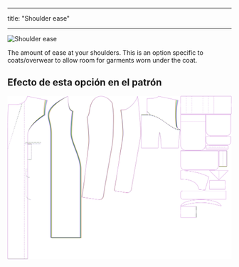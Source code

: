 - - -
title: "Shoulder ease"
- - -

![Shoulder ease](./shoulderease.svg)

The amount of ease at your shoulders. This is an option specific to coats/overwear to allow room for garments worn under the coat.

## Efecto de esta opción en el patrón

![This image shows the effect of this option by superimposing several variants that have a different value for this option](carlita_shoulderease_sample.svg "Effect of this option on the pattern")

